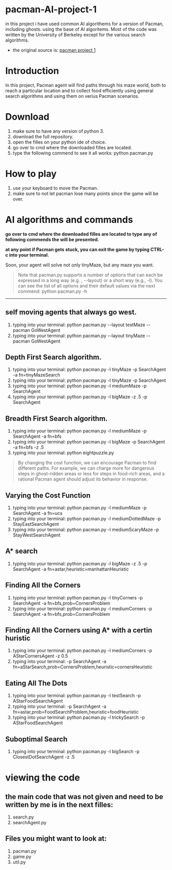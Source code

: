 
# pacman-AI-project-1
in this project i have used common AI algorithems for a version of Pacman, including ghosts. using the base of AI algoritems.
Most of the code was written by the University of Berkeley except for the various search algorithms.

* the original source is: [pacman project 1](https://inst.eecs.berkeley.edu/~cs188/fa20/project1/)

# Introduction
In this project, Pacman agent will find paths through his maze world, both to reach a particular location and to collect food efficiently using general search algorithms and using them on verius Pacman scenarios.

# Download
1. make sure to have any version of python 3.
1. download the full repository.
1. open the filles on your python ide of choice.
1. go over to cmd where the downloaded filles are located.
1. type the following commend to see it all works: python pacman.py


# How to play
1. use your keyboard to move the Pacman.
1. make sure to not let pacman lose many points since the game will be over.

# AI algorithms and commands

**go over to cmd where the downloaded filles are located to type any of following commends the will be presented.**

**at any point if Pacman gets stuck, you can exit the game by typing CTRL-c into your terminal.**

Soon, your agent will solve not only tinyMaze, but any maze you want.

> Note that pacman.py supports a number of options that can each be expressed in a long way (e.g. , --layout) or a short way (e.g., -l). You can see the list of all options and their default values via the next commend:
python pacman.py -h
---
## self moving agents that always go west.
1. typing into your terminal: python pacman.py --layout testMaze --pacman GoWestAgent 
1. typing into your terminal: python pacman.py --layout tinyMaze --pacman GoWestAgent

## Depth First Search algorithm.
1. typing into your terminal: python pacman.py -l tinyMaze -p SearchAgent -a fn=tinyMazeSearch
1. typing into your terminal: python pacman.py -l tinyMaze -p SearchAgent
1. typing into your terminal: python pacman.py -l mediumMaze -p SearchAgent
1. typing into your terminal: python pacman.py -l bigMaze -z .5 -p SearchAgent

## Breadth First Search algorithm.
1. typing into your terminal: python pacman.py -l mediumMaze -p SearchAgent -a fn=bfs
1. typing into your terminal: python pacman.py -l bigMaze -p SearchAgent -a fn=bfs -z .5
1. typing into your terminal: python eightpuzzle.py

> By changing the cost function, we can encourage Pacman to find different paths. For example, we can charge more for dangerous steps in ghost-ridden areas or less for steps in food-rich areas, and a rational Pacman agent should adjust its behavior in response.
## Varying the Cost Function
1. typing into your terminal: python pacman.py -l mediumMaze -p SearchAgent -a fn=ucs
1. typing into your terminal: python pacman.py -l mediumDottedMaze -p StayEastSearchAgent
1. typing into your terminal: python pacman.py -l mediumScaryMaze -p StayWestSearchAgent

## A* search
1. typing into your terminal: python pacman.py -l bigMaze -z .5 -p SearchAgent -a fn=astar,heuristic=manhattanHeuristic

## Finding All the Corners 
1. typing into your terminal: python pacman.py -l tinyCorners -p SearchAgent -a fn=bfs,prob=CornersProblem
1. typing into your terminal: python pacman.py -l mediumCorners -p SearchAgent -a fn=bfs,prob=CornersProblem

## Finding All the Corners using A* with a certin huristic
1. typing into your terminal: python pacman.py -l mediumCorners -p AStarCornersAgent -z 0.5
1. typing into your terminal: -p SearchAgent -a fn=aStarSearch,prob=CornersProblem,heuristic=cornersHeuristic

## Eating All The Dots
1. typing into your terminal: python pacman.py -l testSearch -p AStarFoodSearchAgent
1. typing into your terminal: -p SearchAgent -a fn=astar,prob=FoodSearchProblem,heuristic=foodHeuristic
1. typing into your terminal: python pacman.py -l trickySearch -p AStarFoodSearchAgent

## Suboptimal Search
1. typing into your terminal: python pacman.py -l bigSearch -p ClosestDotSearchAgent -z .5

# viewing the code
## the main code that was not given and need to be written by me is in the next filles:
1. search.py
1. searchAgent.py

## Files you might want to look at:
1. pacman.py
1. game.py
1. util.py
